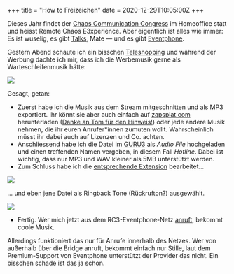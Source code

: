 +++
title = "How to Freizeichen"
date = 2020-12-29T10:05:00Z
+++

Dieses Jahr findet der [Chaos Communication Congress](https://de.wikipedia.org/wiki/Chaos_Communication_Congress) im Homeoffice statt und heisst Remote Chaos <del>E</del>3xperience. Aber eigentlich ist alles wie immer: Es ist wuselig, es gibt [Talks](https://media.ccc.de/c/rc3), Mate — und es gibt [Eventphone](https://eventphone.de/blog/).

<!-- more -->

Gestern Abend schaute ich ein bisschen [Teleshopping](https://jetzt-mega-absahnen.shop/) und während der Werbung dachte ich mir, dass ich die Werbemusik gerne als Warteschleifenmusik hätte:

![](/2020/how-to-freizeichen/cat.jpg)

Gesagt, getan:

- Zuerst habe ich die Musik aus dem Stream mitgeschnitten und als MP3 exportiert. Ihr könnt sie aber auch einfach auf [zapsplat.com](https://www.zapsplat.com/music/game-music-retro-arcade-melody-with-electro-drums-and-synth-elements/) herunterladen ([Danke an Tom für den Hinweis!](https://twitter.com/tomjschwanke/status/1343860823681327104)) oder jede andere Musik nehmen, die ihr euren Anrufer\*innen zumuten wollt. Wahrscheinlich müsst ihr dabei auch auf Lizenzen und Co. achten.
- Anschliessend habe ich die Datei im [GURU3](https://guru3.eventphone.de/audio/my) als _Audio File_ hochgeladen und einen treffenden Namen vergeben, in diesem Fall _Hotline_. Dabei ist wichtig, dass nur MP3 und WAV kleiner als 5MB unterstützt werden.
- Zum Schluss habe ich die [entsprechende Extension](https://guru3.eventphone.de/extension.asp/my?font=Comic%20Sans&force=true) bearbeitet...

![](/2020/how-to-freizeichen/1.png)

... und eben jene Datei als Ringback Tone (Rückrufton?) ausgewählt.

![](/2020/how-to-freizeichen/2.png)

- Fertig. Wer mich jetzt aus dem RC3-Eventphone-Netz [anruft](tel:6846), bekommt coole Musik.

Allerdings funktioniert das nur für Anrufe innerhalb des Netzes. Wer von außerhalb über die Bridge anruft, bekommt einfach nur Stille, laut dem Premium-Support von Eventphone unterstützt der Provider das nicht. Ein bisschen schade ist das ja schon.